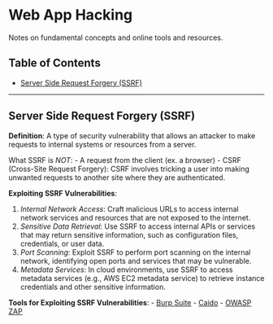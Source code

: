 # Web App Hacking

Notes on fundamental concepts and online tools and resources.

## Table of Contents

- [Server Side Request Forgery (SSRF)](#server-side-request-forgery-ssrf)

---

## Server Side Request Forgery (SSRF)
**Definition**: A type of security vulnerability that allows an attacker to make requests to internal systems or resources from a server.

What SSRF is *NOT*:
    - A request from the client (ex. a browser)
    - CSRF (Cross-Site Request Forgery): CSRF involves tricking a user into making unwanted requests to another site where they are authenticated.

**Exploiting SSRF Vulnerabilities**:

1. *Internal Network Access*: Craft malicious URLs to access internal network services and resources that are not exposed to the internet.
2. *Sensitive Data Retrieval*: Use SSRF to access internal APIs or services that may return sensitive information, such as configuration files, credentials, or user data.
3. *Port Scanning*: Exploit SSRF to perform port scanning on the internal network, identifying open ports and services that may be vulnerable.
4. *Metadata Services*: In cloud environments, use SSRF to access metadata services (e.g., AWS EC2 metadata service) to retrieve instance credentials and other sensitive information.

**Tools for Exploiting SSRF Vulnerabilities**:
    - [Burp Suite](https://portswigger.net/burp/communitydownload)
    - [Caido](https://caido.io/download)
    - [OWASP ZAP](https://www.zaproxy.org/download/)